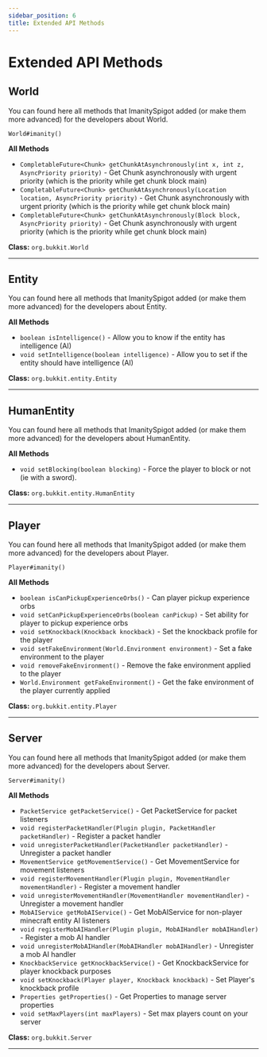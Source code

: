 ```yaml
---
sidebar_position: 6
title: Extended API Methods
---
```


# Extended API Methods

## **World**

You can found here all methods that ImanitySpigot added (or make them more advanced) for the developers about World.

`World#imanity()`

**All Methods**

- `CompletableFuture<Chunk> getChunkAtAsynchronously(int x, int z, AsyncPriority priority)` - Get Chunk asynchronously
  with urgent priority (which is the priority while get chunk block main)
- `CompletableFuture<Chunk> getChunkAtAsynchronously(Location location, AsyncPriority priority)` - Get Chunk
  asynchronously with urgent priority (which is the priority while get chunk block main)
- `CompletableFuture<Chunk> getChunkAtAsynchronously(Block block, AsyncPriority priority)` - Get Chunk asynchronously
  with urgent priority (which is the priority while get chunk block main)

**Class:** `org.bukkit.World`

---

## **Entity**

You can found here all methods that ImanitySpigot added (or make them more advanced) for the developers about Entity.

**All Methods**

- `boolean isIntelligence()` - Allow you to know if the entity has intelligence (AI)
- `void setIntelligence(boolean intelligence)` - Allow you to set if the entity should have intelligence (AI)

**Class:** `org.bukkit.entity.Entity`

---

## **HumanEntity**

You can found here all methods that ImanitySpigot added (or make them more advanced) for the developers about
HumanEntity.

**All Methods**

- `void setBlocking(boolean blocking)` - Force the player to block or not (ie with a sword).

**Class:** `org.bukkit.entity.HumanEntity`

---

## **Player**

You can found here all methods that ImanitySpigot added (or make them more advanced) for the developers about Player.

`Player#imanity()`

**All Methods**

- `boolean isCanPickupExperienceOrbs()` - Can player pickup experience orbs
- `void setCanPickupExperienceOrbs(boolean canPickup)` - Set ability for player to pickup experience orbs
- `void setKnockback(Knockback knockback)` - Set the knockback profile for the player
- `void setFakeEnvironment(World.Environment environment)` - Set a fake environment to the player
- `void removeFakeEnvironment()` - Remove the fake environment applied to the player
- `World.Environment getFakeEnvironment()` - Get the fake environment of the player currently applied

**Class:** `org.bukkit.entity.Player`

---

## **Server**

You can found here all methods that ImanitySpigot added (or make them more advanced) for the developers about Server.

`Server#imanity()`

**All Methods**

- `PacketService getPacketService()` - Get PacketService for packet listeners
- `void registerPacketHandler(Plugin plugin, PacketHandler packetHandler)` - Register a packet handler
- `void unregisterPacketHandler(PacketHandler packetHandler)` - Unregister a packet handler
- `MovementService getMovementService()` - Get MovementService for movement listeners
- `void registerMovementHandler(Plugin plugin, MovementHandler movementHandler)` - Register a movement handler
- `void unregisterMovementHandler(MovementHandler movementHandler)` - Unregister a movement handler
- `MobAIService getMobAIService()` - Get MobAIService for non-player minecraft entity AI listeners
- `void registerMobAIHandler(Plugin plugin, MobAIHandler mobAIHandler)` - Register a mob AI handler
- `void unregisterMobAIHandler(MobAIHandler mobAIHandler)` - Unregister a mob AI handler
- `KnockbackService getKnockbackService()` - Get KnockbackService for player knockback purposes
- `void setKnockback(Player player, Knockback knockback)` - Set Player's knockback profile
- `Properties getProperties()` - Get Properties to manage server properties
- `void setMaxPlayers(int maxPlayers)` - Set max players count on your server

**Class:** `org.bukkit.Server`

---